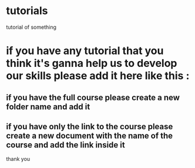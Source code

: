 # tutorials
tutorial of something
# if you have any tutorial that you think it's ganna help us to develop our skills please add it here like this :
## if you have the full course please create a new folder name and add it 
## if you have only the link to the course please create a new document with the name of the course and add the link inside it 
thank you 
